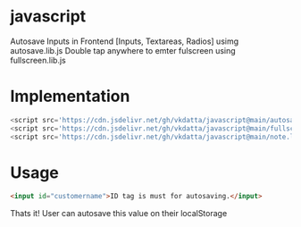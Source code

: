 # javascript

Autosave Inputs in Frontend [Inputs, Textareas, Radios] usimg autosave.lib.js
Double tap anywhere to emter fulscreen using fullscreen.lib.js


# Implementation

``` javascript
<script src='https://cdn.jsdelivr.net/gh/vkdatta/javascript@main/autosave.lib.js'></script>
<script src='https://cdn.jsdelivr.net/gh/vkdatta/javascript@main/fullscreen.lib.js'></script>
<script src='https://cdn.jsdelivr.net/gh/vkdatta/javascript@main/note.lib.js'></script>
```

# Usage

``` HTML
<input id="customername">ID tag is must for autosaving.</input>
```
Thats it! User can autosave this value on their localStorage
